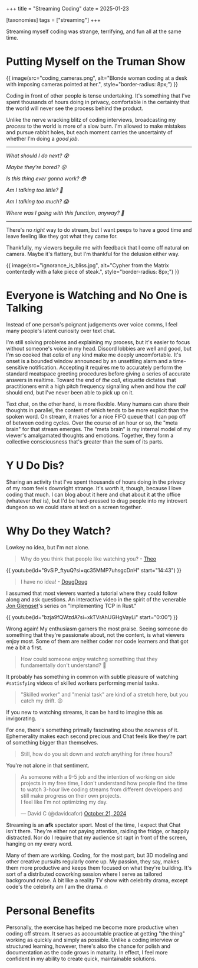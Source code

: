 +++
title = "Streaming Coding"
date = 2025-01-23 

[taxonomies]
tags = ["streaming"]
+++

Streaming myself coding was strange, terrifying, and fun all at the same time.

<!-- more -->

# Putting Myself on the Truman Show

{{ image(src="coding_cameras.png",
         alt="Blonde woman coding at a desk with imposing cameras pointed at her.",
         style="border-radius: 8px;") }}

Coding in front of other people is tense undertaking. It's something that I've spent thousands of hours doing in privacy, comfortable in the certainty that the world will never see the process behind the product.

Unlike the nerve wracking blitz of coding interviews, broadcasting my *process* to the world is more of a slow burn. I'm allowed to make mistakes and pursue rabbit holes, but each moment carries the uncertainty of whether I'm doing a *good job*.

---

*What should I do next? 😰*

*Maybe they're bored? 😮*

*Is this thing ever gonna work? 😳*

*Am I talking too little? 🤨*

*Am I talking too much? 😱*

*Where was I going with this function, anyway? 🫨*

---

There's no *right* way to do stream, but I want peeps to have a good time and leave feeling like they got what they came for. 

Thankfully, my viewers beguile me with feedback that I come off natural on camera. Maybe it's flattery, but I'm thankful for the delusion either way.

{{ image(src="ignorance_is_bliss.jpg",
   alt="Cypher from the Matrix contentedly with a fake piece of steak.",
   style="border-radius: 8px;") }}

# Everyone is Watching and No One is Talking

Instead of one person's poignant judgements over voice comms, I feel many people's latent curiosity over text chat.

I'm still solving problems and explaining my process, but it's easier to focus without someone's voice in my head. Discord lobbies are well and good, but I'm so cooked that *calls* of any kind make me deeply uncomfortable. It's onset is a bounded window announced by an unsettling alarm and a time-sensitive notification. Accepting it requires me to accurately perform the standard meatspace greeting procedures before giving a series of accurate answers in realtime. Toward the end of *the call*, etiquette dictates that practitioners emit a high pitch frequency signalling when and how *the call* should end, but I've never been able to pick up on it.

Text chat, on the other hand, is more flexible. Many humans can share their thoughts in parallel, the content of which tends to be more explicit than the spoken word. On stream, it makes for a nice FIFO queue that I can pop off of between coding cycles. Over the course of an hour or so, the "meta brain" for that stream emerges. The "meta brain" is my internal model of my viewer's amalgamated thoughts and emotions. Together, they form a collective consciousness that's greater than the sum of its parts.

# Y U Do Dis?

Sharing an activity that I've spent thousands of hours doing in the privacy of my room feels downright strange. It's worth it, though, because I love coding that much. I can blog about it here and chat about it at the office (whatever *that* is), but I'd be hard-pressed to drag people into my introvert dungeon so we could stare at text on a screen together.

# Why Do they Watch?

Lowkey no idea, but I'm not alone.

> Why do you think that people like watching you? - [Theo](https://x.com/theo)

{{ youtube(id="9vSiP_ftyuQ?si=qc35MMP7uhsgcDnH" start="14:43") }}

> I have no idea! - [DougDoug](https://x.com/dougdougfood)

I assumed that most viewers wanted a tutorial where they could follow along and ask questions. An interactive video in the spirit of the venerable [Jon Gjengset](https://x.com/jonhoo)'s series on "Implementing TCP in Rust." 

{{ youtube(id="bzja9fQWzdA?si=xkTVrAhUGHgVayLi" start="0:00") }}


Wrong again! My enthusiasm garners the most praise. Seeing someone do something that they're passionate about, not the content, is what viewers enjoy most. Some of them are neither coder nor code learners and that got me a bit a first.

> How could someone enjoy watchng something that they fundamentally don't understand? 💭 

It probably has something in common with subtle pleasure of watching `#satisfying` videos of skilled workers performing menial tasks.

> "Skilled worker" and "menial task" are kind of a stretch here, but you catch my drift. 😉

If you new to watching streams, it can be hard to imagine this as invigorating.

For one, there's something primally fascinating abou the *nowness* of it. Ephemerality makes each second precious and Chat feels like they're part of something bigger than themselves.

> Still, how do you sit down and *watch* anything for *three* hours?

You're not alone in that sentiment.

<blockquote class="twitter-tweet" data-dnt="true" data-theme="dark"><p lang="en" dir="ltr">As someone with a 9-5 job and the intention of working on side projects in my free time, I don&#39;t understand how people find the time to watch 3-hour live coding streams from different developers and still make progress on their own projects.<br>I feel like I&#39;m not optimizing my day.</p>&mdash; David C (@davidcafor) <a href="https://twitter.com/davidcafor/status/1848250146376515799?ref_src=twsrc%5Etfw">October 21, 2024</a></blockquote> <script async src="https://platform.twitter.com/widgets.js" charset="utf-8"></script>

Streaming is an **afk** spectator sport. Most of the time, I expect that Chat isn't there. They're either not paying attention, raiding the fridge, or happily distracted. Nor do I require that my audience sit rapt in front of the screen, hanging on my every word.

Many of them are working. Coding, for the most part, but 3D modeling and other creative pursuits regularly come up. My passion, they say, makes them more productive and keeps them focused on what they're building. It's sort of a distributed coworking session where I serve as tailored background noise. A bit like a reality TV show with celebrity drama, except code's the celebrity am *I* am the drama. 🔥

# Personal Benefits

Personally, the exercise has helped me become more productive when coding off stream. It serves as accountable practice at getting "the thing" working as quickly and simply as possible. Unlike a coding interview or structured learning, however, there's also the chance for polish and documentation as the code grows in maturity. In effect, I feel more confident in my ability to create quick, maintainable solutions.

